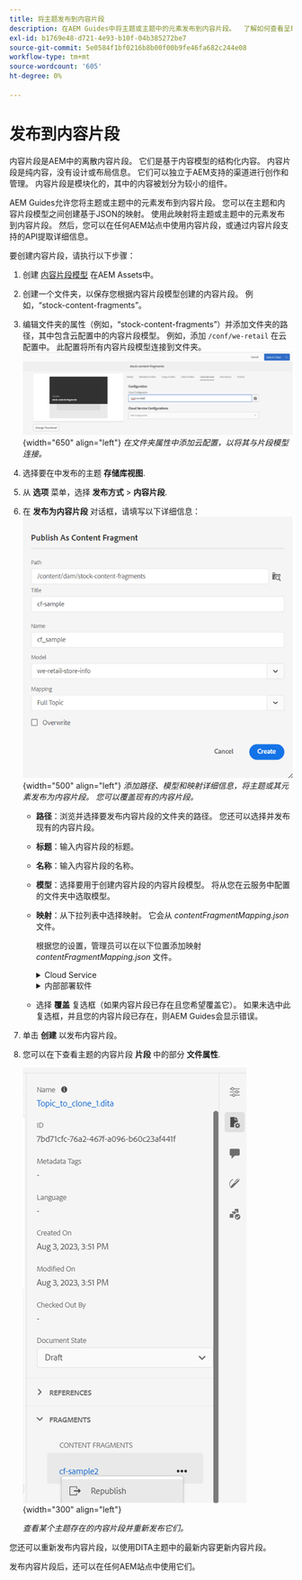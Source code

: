 ```yaml
---
title: 将主题发布到内容片段
description: 在AEM Guides中将主题或主题中的元素发布到内容片段。  了解如何查看呈现给某个主题的内容片段并重新发布它们。
exl-id: b1769e48-d721-4e93-b10f-04b385272be7
source-git-commit: 5e0584f1bf0216b8b00f00b9fe46fa682c244e08
workflow-type: tm+mt
source-wordcount: '605'
ht-degree: 0%

---
```


# 发布到内容片段

内容片段是AEM中的离散内容片段。 它们是基于内容模型的结构化内容。 内容片段是纯内容，没有设计或布局信息。 它们可以独立于AEM支持的渠道进行创作和管理。 内容片段是模块化的，其中的内容被划分为较小的组件。

AEM Guides允许您将主题或主题中的元素发布到内容片段。 您可以在主题和内容片段模型之间创建基于JSON的映射。 使用此映射将主题或主题中的元素发布到内容片段。 然后，您可以在任何AEM站点中使用内容片段，或通过内容片段支持的API提取详细信息。


要创建内容片段，请执行以下步骤：

1. 创建 [内容片段模型](https://experienceleague.adobe.com/docs/experience-manager-65/assets/content-fragments/content-fragments-models.html?lang=zh-Hans) 在AEM Assets中。
1. 创建一个文件夹，以保存您根据内容片段模型创建的内容片段。 例如，“stock-content-fragments”。
1. 编辑文件夹的属性（例如，“stock-content-fragments”）并添加文件夹的路径，其中包含云配置中的内容片段模型。
例如，添加 `/conf/we-retail` 在云配置中。 此配置将所有内容片段模型连接到文件夹。\
   ![在文件夹属性中添加云配置详细信息](images/fragment-folder-cloud-configuration.png){width="650" align="left"}
   *在文件夹属性中添加云配置，以将其与片段模型连接。*
1. 选择要在中发布的主题 **存储库视图**.
1. 从 **选项** 菜单，选择 **发布方式** > **内容片段**.
1. 在 **发布为内容片段** 对话框，请填写以下详细信息：
   ![在“发布为内容片段”对话框中添加片段模型和映射详细信息](images/content-fragment-publish.png){width="500" align="left"}
   *添加路径、模型和映射详细信息，将主题或其元素发布为内容片段。 您可以覆盖现有的内容片段。*

   * **路径**：浏览并选择要发布内容片段的文件夹的路径。 您还可以选择并发布现有的内容片段。
   * **标题**：输入内容片段的标题。
   * **名称**：输入内容片段的名称。
   * **模型**：选择要用于创建内容片段的内容片段模型。 将从您在云服务中配置的文件夹中选取模型。
   * **映射**：从下拉列表中选择映射。 它会从 *contentFragmentMapping.json* 文件。



     根据您的设置，管理员可以在以下位置添加映射 *contentFragmentMapping.json* 文件。

     <details>
        <summary>Cloud Service</summary>

     详细了解如何 [创建主题和内容片段之间的映射](../cs-install-guide/conf-content-fragment-mapping-cs.md) 《Cloud Service安装和配置指南》中的。
     </details>

     <details>
        <summary> 内部部署软件</summary>

     详细了解如何 [创建主题和内容片段之间的映射](../install-guide/conf-content-fragment-mapping.md) ，请参见On-premise Installation and Configuration Guide。

     </details>
   * 选择 **覆盖** 复选框（如果内容片段已存在且您希望覆盖它）。 如果未选中此复选框，并且您的内容片段已存在，则AEM Guides会显示错误。
1. 单击 **创建** 以发布内容片段。
1. 您可以在下查看主题的内容片段 **片段** 中的部分 **文件属性**.

   ![查看主题的内容片段](images/topic-content-fragments.png){width="300" align="left"}

   *查看某个主题存在的内容片段并重新发布它们。*

您还可以重新发布内容片段，以使用DITA主题中的最新内容更新内容片段。



发布内容片段后，还可以在任何AEM站点中使用它们。
